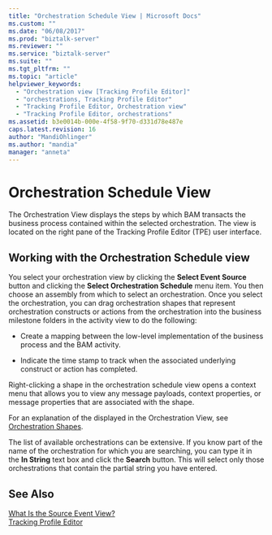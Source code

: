 ```yaml
---
title: "Orchestration Schedule View | Microsoft Docs"
ms.custom: ""
ms.date: "06/08/2017"
ms.prod: "biztalk-server"
ms.reviewer: ""
ms.service: "biztalk-server"
ms.suite: ""
ms.tgt_pltfrm: ""
ms.topic: "article"
helpviewer_keywords: 
  - "Orchestration view [Tracking Profile Editor]"
  - "orchestrations, Tracking Profile Editor"
  - "Tracking Profile Editor, Orchestration view"
  - "Tracking Profile Editor, orchestrations"
ms.assetid: b3e0014b-000e-4f58-9f70-d331d78e487e
caps.latest.revision: 16
author: "MandiOhlinger"
ms.author: "mandia"
manager: "anneta"
---
```

# Orchestration Schedule View
The Orchestration View displays the steps by which BAM transacts the business process contained within the selected orchestration. The view is located on the right pane of the Tracking Profile Editor (TPE) user interface.  
  
## Working with the Orchestration Schedule view  
 You select your orchestration view by clicking the **Select Event Source** button and clicking the **Select Orchestration Schedule** menu item. You then choose an assembly from which to select an orchestration. Once you select the orchestration, you can drag orchestration shapes that represent orchestration constructs or actions from the orchestration into the business milestone folders in the activity view to do the following:  
  
-   Create a mapping between the low-level implementation of the business process and the BAM activity.  
  
-   Indicate the time stamp to track when the associated underlying construct or action has completed.  
  
 Right-clicking a shape in the orchestration schedule view opens a context menu that allows you to view any message payloads, context properties, or message properties that are associated with the shape.  
  
 For an explanation of the displayed in the Orchestration View, see [Orchestration Shapes](../core/orchestration-shapes.md).  
  
 The list of available orchestrations can be extensive. If you know part of the name of the orchestration for which you are searching, you can type it in the **In String** text box and click the **Search** button. This will select only those orchestrations that contain the partial string you have entered.  
  
## See Also  
 [What Is the Source Event View?](../core/what-is-the-source-event-view.md)   
 [Tracking Profile Editor](../core/tracking-profile-editor.md)